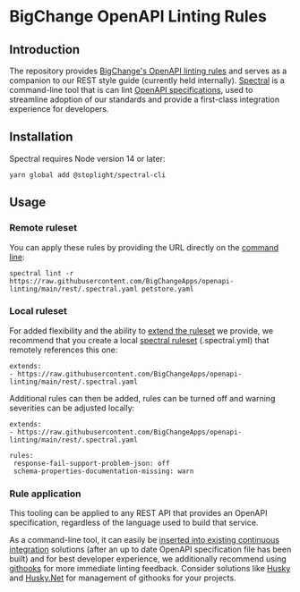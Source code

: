 ﻿# BigChange OpenAPI Linting Rules
## Introduction
The repository provides [BigChange's OpenAPI linting rules](https://raw.githubusercontent.com/BigChangeApps/openapi-linting/main/rest/.spectral.yaml) and serves as a companion to our REST style guide (currently held internally). [Spectral](https://docs.stoplight.io/docs/spectral) is a command-line tool that is can lint [OpenAPI specifications](https://swagger.io/specification/), used to streamline adoption of our standards and provide a first-class integration experience for developers.
## Installation
Spectral requires Node version 14 or later:
```
yarn global add @stoplight/spectral-cli
```
## Usage

### Remote ruleset
You can apply these rules by providing the URL directly on the [command line](https://docs.stoplight.io/docs/spectral/9ffa04e052cc1-spectral-cli):
```
spectral lint -r https://raw.githubusercontent.com/BigChangeApps/openapi-linting/main/rest/.spectral.yaml petstore.yaml
```
### Local ruleset
For added flexibility and the ability to [extend the ruleset](https://docs.stoplight.io/docs/spectral/83527ef2dd8c0-extending-rulesets) we provide, we recommend that you create a local [spectral ruleset](https://docs.stoplight.io/docs/spectral/d3482ff0ccae9-rules) (.spectral.yml) that remotely references this one:
```
extends: 
- https://raw.githubusercontent.com/BigChangeApps/openapi-linting/main/rest/.spectral.yaml 
```
Additional rules can then be added, rules can be turned off and warning severities can be adjusted locally:
```
extends: 
- https://raw.githubusercontent.com/BigChangeApps/openapi-linting/main/rest/.spectral.yaml 

rules:
 response-fail-support-problem-json: off
 schema-properties-documentation-missing: warn
```
### Rule application
This tooling can be applied to any REST API that provides an OpenAPI specification, regardless of the language used to build that service. 

As a command-line tool, it can easily be [inserted into existing continuous integration](https://meta.stoplight.io/docs/spectral/038632fdf0d1a-continuous-integration) solutions (after an up to date OpenAPI specification file has been built) and for best developer experience, we additionally recommend using [githooks](https://git-scm.com/docs/githooks) for more immediate linting feedback. Consider solutions like [Husky](https://typicode.github.io/husky/) and [Husky.Net](https://alirezanet.github.io/Husky.Net/) for management of githooks for your projects.



